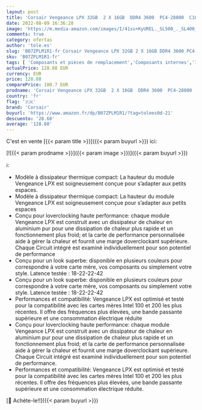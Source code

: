 ```yaml
---
layout: post
title: 'Corsair Vengeance LPX 32GB  2 X 16GB  DDR4 3600  PC4-28800  C18 1.35V Desktop Memory - noire'
date: 2022-08-09 16:36:28
image: 'https://m.media-amazon.com/images/I/41su+KyUREL._SL500_._SL400_.jpg'
comments: true
category: ofertas
author: 'tole.es'
slug: 'B07ZPLM1R1-fr Corsair Vengeance LPX 32GB 2 X 16GB DDR4 3600 PC4-28800...'
sku: 'B07ZPLM1R1-fr'
tags: [ 'Composants et pièces de remplacement','Composants internes','Informatique','Mémoire RAM','corsair','🇫🇷', ]
actualPrice: 128.88 EUR
currency: EUR
price: 128.88
comparePrice: 180.7 EUR
prodname: 'Corsair Vengeance LPX 32GB  2 X 16GB  DDR4 3600  PC4-28800  C18 1.35V Desktop Memory - noire'
country: 'fr'
flag: '🇫🇷'
brand: 'Corsair'
buyurl: 'https://www.amazon.fr/dp/B07ZPLM1R1/?tag=tolees0d-21'
descuento: '28.68'
average: '128.88'
---
```


C'est en vente [{{< param title >}}]({{< param buyurl >}}) ici:

[![{{< param prodname >}}]({{< param image >}})]({{< param buyurl >}})

ℹ️:

- Modèle à dissipateur thermique compact: La hauteur du module Vengeance LPX est soigneusement conçue pour s’adapter aux petits espaces.
- Modèle à dissipateur thermique compact: La hauteur du module Vengeance LPX est soigneusement conçue pour s’adapter aux petits espaces
- Conçu pour loverclocking haute performance: chaque module Vengeance LPX est construit avec un dissipateur de chaleur en aluminium pur pour une dissipation de chaleur plus rapide et un fonctionnement plus froid; et la carte de performance personnalisée aide à gérer la chaleur et fournit une marge doverclockant supérieure. Chaque Circuit intégré est examiné individuellement pour son potentiel de performance
- Conçu pour un look superbe: disponible en plusieurs couleurs pour correspondre à votre carte mère, vos composants ou simplement votre style. Latence testée : 18-22-22-42
- Conçu pour un look superbe: disponible en plusieurs couleurs pour correspondre à votre carte mère, vos composants ou simplement votre style. Latence testée : 18-22-22-42
- Performances et compatibilité: Vengeance LPX est optimisé et testé pour la compatibilité avec les cartes mères Intel 100 et 200 les plus récentes. Il offre des fréquences plus élevées, une bande passante supérieure et une consommation électrique réduite
- Conçu pour loverclocking haute performance: chaque module Vengeance LPX est construit avec un dissipateur de chaleur en aluminium pur pour une dissipation de chaleur plus rapide et un fonctionnement plus froid; et la carte de performance personnalisée aide à gérer la chaleur et fournit une marge doverclockant supérieure. Chaque Circuit intégré est examiné individuellement pour son potentiel de performance.
- Performances et compatibilité: Vengeance LPX est optimisé et testé pour la compatibilité avec les cartes mères Intel 100 et 200 les plus récentes. Il offre des fréquences plus élevées, une bande passante supérieure et une consommation électrique réduite.

[🛒 Achète-le!!]({{< param buyurl >}})
